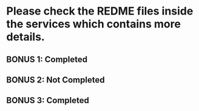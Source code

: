 # Please check the REDME files inside the services which contains more details.
## BONUS 1: Completed
## BONUS 2: Not Completed
## BONUS 3: Completed
